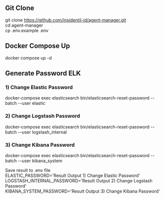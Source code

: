 ## Git Clone
git clone https://github.com/insidentil-id/agent-manager.git <br>
cd agent-manager <br>
cp .env.example .env <br>

## Docker Compose Up
docker compose up -d <br>

## Generate Password ELK
### 1) Change Elastic Password
docker-compose exec elasticsearch bin/elasticsearch-reset-password --batch --user elastic <br>
### 2) Change Logstash Password
docker-compose exec elasticsearch bin/elasticsearch-reset-password --batch --user logstash_internal <br>
### 3) Change Kibana Password
docker-compose exec elasticsearch bin/elasticsearch-reset-password --batch --user kibana_system <br>

Save result to .env file<br>
ELASTIC_PASSWORD='Result Output 1) Change Elastic Password'<br>
LOGSTASH_INTERNAL_PASSWORD='Result Output 2) Change Logstash Password'<br>
KIBANA_SYSTEM_PASSWORD='Result Output 3) Change Kibana Password'<br>
